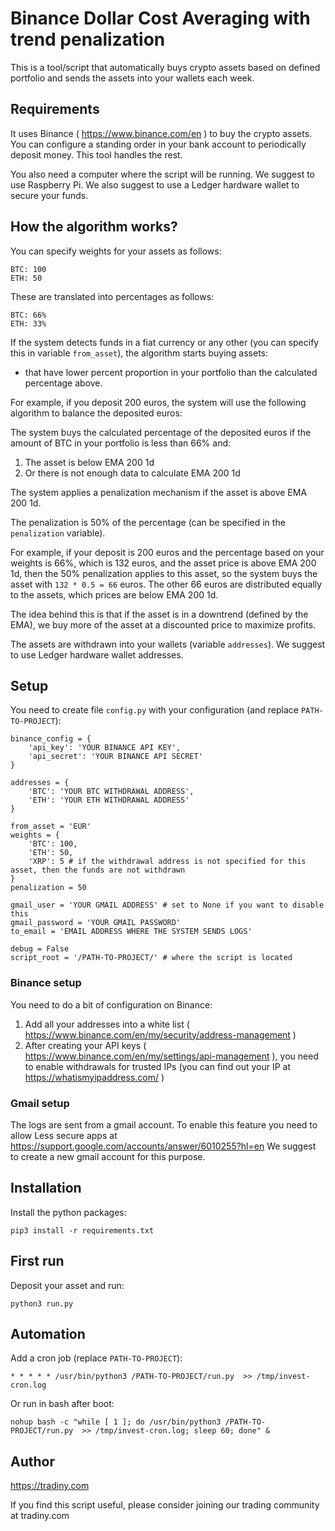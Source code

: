 # Binance Dollar Cost Averaging with trend penalization

This is a tool/script that automatically buys crypto assets based on defined portfolio and sends the assets into your wallets each week.

## Requirements

It uses Binance ( https://www.binance.com/en ) to buy the crypto assets. You can configure a standing order in your bank account to periodically deposit money. This tool handles the rest.

You also need a computer where the script will be running. We suggest to use Raspberry Pi. We also suggest to use a Ledger hardware wallet to secure your funds.

## How the algorithm works?

You can specify weights for your assets as follows:

```
BTC: 100
ETH: 50
```

These are translated into percentages as follows:

```
BTC: 66%
ETH: 33%
```

If the system detects funds in a fiat currency or any other (you can specify this in variable `from_asset`), the algorithm starts buying assets:

* that have lower percent proportion in your portfolio than the calculated percentage above.

For example, if you deposit 200 euros, the system will use the following algorithm to balance the deposited euros:

The system buys the calculated percentage of the deposited euros if the amount of BTC in your portfolio is less than 66% and:

1. The asset is below EMA 200 1d
2. Or there is not enough data to calculate EMA 200 1d

The system applies a penalization mechanism if the asset is above EMA 200 1d.

The penalization is 50% of the percentage (can be specified in the `penalization` variable).

For example, if your deposit is 200 euros and the percentage based on your weights is 66%, which is 132 euros, and the asset price is above EMA 200 1d, then the 50% penalization applies to this asset, so the system buys the asset with `132 * 0.5 = 66` euros. The other 66 euros are distributed equally to the assets, which prices are below EMA 200 1d.

The idea behind this is that if the asset is in a downtrend (defined by the EMA), we buy more of the asset at a discounted price to maximize profits.

The assets are withdrawn into your wallets (variable `addresses`). We suggest to use Ledger hardware wallet addresses.

## Setup

You need to create file `config.py` with your configuration (and replace `PATH-TO-PROJECT`):

```
binance_config = {
    'api_key': 'YOUR BINANCE API KEY',
    'api_secret': 'YOUR BINANCE API SECRET'
}

addresses = {
    'BTC': 'YOUR BTC WITHDRAWAL ADDRESS',
    'ETH': 'YOUR ETH WITHDRAWAL ADDRESS'
}

from_asset = 'EUR'
weights = {
    'BTC': 100,
    'ETH': 50,
    'XRP': 5 # if the withdrawal address is not specified for this asset, then the funds are not withdrawn
}
penalization = 50

gmail_user = 'YOUR GMAIL ADDRESS' # set to None if you want to disable this
gmail_password = 'YOUR GMAIL PASSWORD'
to_email = 'EMAIL ADDRESS WHERE THE SYSTEM SENDS LOGS'

debug = False
script_root = '/PATH-TO-PROJECT/' # where the script is located
```

### Binance setup

You need to do a bit of configuration on Binance:

1. Add all your addresses into a white list ( https://www.binance.com/en/my/security/address-management )
2. After creating your API keys ( https://www.binance.com/en/my/settings/api-management ), you need to enable withdrawals for trusted IPs (you can find out your IP at https://whatismyipaddress.com/ )

### Gmail setup

The logs are sent from a gmail account. To enable this feature you need to allow Less secure apps at https://support.google.com/accounts/answer/6010255?hl=en
We suggest to create a new gmail account for this purpose.

## Installation

Install the python packages:

```
pip3 install -r requirements.txt
```

## First run

Deposit your asset and run:

```
python3 run.py
```

## Automation

Add a cron job (replace `PATH-TO-PROJECT`):

```
* * * * * /usr/bin/python3 /PATH-TO-PROJECT/run.py  >> /tmp/invest-cron.log
```

Or run in bash after boot:

```
nohup bash -c "while [ 1 ]; do /usr/bin/python3 /PATH-TO-PROJECT/run.py  >> /tmp/invest-cron.log; sleep 60; done" &
```

## Author

https://tradiny.com

If you find this script useful, please consider joining our trading community at tradiny.com


